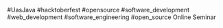 #UasJava
#hacktoberfest
#opensource
#software_development
#web_development
#software_engineering
#open_source
Online Seminar
